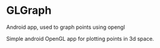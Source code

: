 # GLGraph
Android app, used to graph points using opengl

Simple android OpenGL app for plotting points in 3d space.
